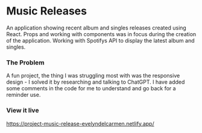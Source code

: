 
# Music Releases

An application showing recent album and singles releases created using React. Props and working with components was in focus during the creation of the application. Working with Spotifys API to display the latest album and singles. 

### The Problem

A fun project, the thing I was struggling most with was the responsive design - I solved it by researching and talking to ChatGPT. I have added some comments in the code for me to understand and go back for a reminder use.

### View it live

https://project-music-release-evelyndelcarmen.netlify.app/

